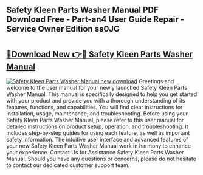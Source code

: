 ## Safety Kleen Parts Washer Manual PDF Download Free - Part-an4 User Guide Repair - Service Owner Edition ss0JG

# <h2><a href="http://bc53048.oget.top/?id=Safety+Kleen+Parts+Washer+Manual">🔗Download New 👉🔴 Safety Kleen Parts Washer Manual</a></h2>

[![Safety Kleen Parts Washer Manual new download](https://i.imgur.com/5g1atiW.png)](http://bc53048.oget.top/?id=Safety+Kleen+Parts+Washer+Manual)
Greetings and welcome to the user manual for your newly launched Safety Kleen Parts Washer Manual. This manual is specifically designed to help you get started with your product and provide you with a thorough understanding of its features, functions, and capabilities. You will find clear instructions for installation, usage, maintenance, and troubleshooting. Before using your Safety Kleen Parts Washer Manual, please refer to this user manual for detailed instructions on product setup, operation, and troubleshooting. It includes step-by-step guides for using each feature, as well as important safety information. The intuitive user interface and advanced features of your new Safety Kleen Parts Washer Manual work in harmony to enhance your experience. Contact Us for Assistance Safety Kleen Parts Washer Manual. Should you have any questions or concerns, please do not hesitate to contact our dedicated customer support team.

